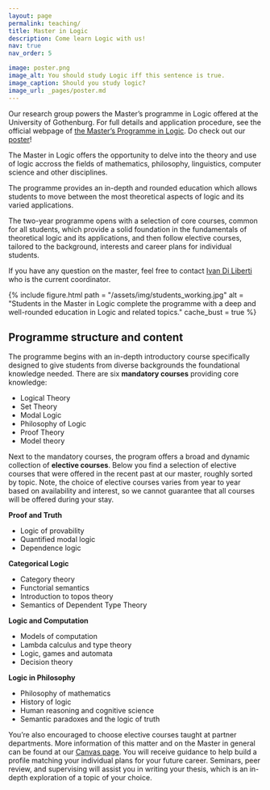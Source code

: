 ```yaml
---
layout: page
permalink: teaching/
title: Master in Logic
description: Come learn Logic with us!
nav: true
nav_order: 5

image: poster.png
image_alt: You should study Logic iff this sentence is true.
image_caption: Should you study logic?
image_url: _pages/poster.md
---
```


Our research group powers the Master’s programme in Logic offered at the University of Gothenburg. For full details and application procedure, see the official webpage of [the Master’s Programme in Logic](https://www.gu.se/en/study-gothenburg/logic-masters-programme-h2log).  Do check out our [poster](https://logic-gu.se/poster)!

The Master in Logic offers the opportunity to delve into the theory and use of logic accross the fields of mathematics, philosophy, linguistics, computer science and other disciplines.
<!-- The programme provides an thorough introduction to the field and in-depth rounded education over the topic which can allow the student to jump from the most theoretical aspects of the subjects to its more applied. -->
The programme provides an in-depth and rounded education which allows students to move between the most theoretical aspects of logic and its varied applications.

<!-- The purpose of the Master’s Programme in Logic is to provide a new generation of students with thorough theoretical knowledge, and the ability to apply it, within a central intellectual field, which gets its theoretical interest and practical value from a unique combination of humanities, mathematics and information science. For the Faculty of Humanities this is a commitment to promote and further develop the field of mathematical humanities.

The main goal is that students, after successful completion of the programme, will have a coherent training and thorough understanding of the theoretical fundamentals of the subject of logic itself, its general role in the sciences and humanities, as well as its applications in fields like philosophy, linguistics, mathematics and computer science. Students will be well prepared for a career of research and development in logic and its applications, both in academia and industry. -->

<!-- ![In 2024 our Logic Group hosted the Logic Colloquium, the most important conference in Logic in Europe, and many master students were involved in the organisation.]({{ '/assets/img/students_cooperating.jpg' | relative_url }}) -->

The two-year programme opens with a selection of core courses, common for all students, which provide a solid foundation in the fundamentals of theoretical logic and its applications, and then follow elective courses, tailored to the background, interests and career plans for individual students.

If you have any question on the master, feel free to contact [Ivan Di Liberti](diliberti.github.io) who is the current coordinator.

{% include figure.html
    path = "/assets/img/students_working.jpg"
    alt = "Students in the Master in Logic complete the programme with a deep and well-rounded education in Logic and related topics."
    cache_bust = true 
%}


## Programme structure and content

The programme begins with an in-depth introductory course specifically designed to give students from diverse backgrounds the foundational knowledge needed. There are six **mandatory courses** providing core knowledge:

- Logical Theory
- Set Theory
- Modal Logic
- Philosophy of Logic
- Proof Theory
- Model theory

Next to the mandatory courses, the program offers a broad and dynamic collection of **elective courses**. 
Below you find a selection of elective courses that were offered in the recent past at our master, roughly sorted by topic. 
Note, the choice of elective courses varies from year to year based on availability and interest, so we cannot guarantee that all courses will be offered during your stay.

 **Proof and Truth**
 - Logic of provability
 - Quantified modal logic
 - Dependence logic 

 **Categorical Logic**
 - Category theory 
 - Functorial semantics
 - Introduction to topos theory
 - Semantics of Dependent Type Theory  

 **Logic and Computation**
 - Models of computation
 - Lambda calculus and type theory
 - Logic, games and automata
 - Decision theory

 **Logic in Philosophy**
 - Philosophy of mathematics
 - History of logic
 - Human reasoning and cognitive science
 - Semantic paradoxes and the logic of truth 
 

You’re also encouraged to choose elective courses taught at partner departments. More information of this matter and on the Master in general can be found at our [Canvas page](https://canvas.gu.se/courses/45028).
You will receive guidance to help build a profile matching your individual plans for your future career.
Seminars, peer review, and supervising will assist you in writing your thesis, which is an in-depth exploration of a topic of your choice.


